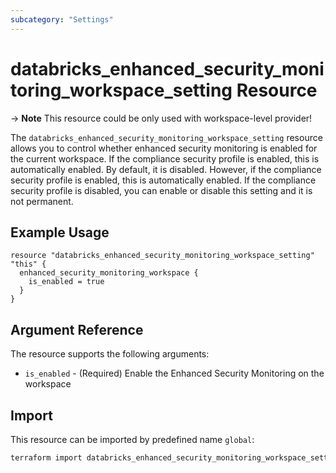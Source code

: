 ```yaml
---
subcategory: "Settings"
---
```


# databricks_enhanced_security_monitoring_workspace_setting Resource

-> **Note** This resource could be only used with workspace-level provider!

The `databricks_enhanced_security_monitoring_workspace_setting` resource allows you to control whether enhanced security monitoring 
is enabled for the current workspace. If the compliance security profile is enabled, this is automatically enabled. By default, 
it is disabled. However, if the compliance security profile is enabled, this is automatically enabled. If the compliance security 
profile is disabled, you can enable or disable this setting and it is not permanent.

## Example Usage

```hcl
resource "databricks_enhanced_security_monitoring_workspace_setting" "this" {
  enhanced_security_monitoring_workspace {
    is_enabled = true
  }
}
```

## Argument Reference

The resource supports the following arguments:

* `is_enabled` - (Required) Enable the Enhanced Security Monitoring on the workspace

## Import

This resource can be imported by predefined name `global`:

```bash
terraform import databricks_enhanced_security_monitoring_workspace_setting.this global
```
